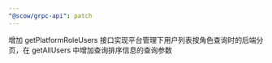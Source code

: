 ```yaml
---
"@scow/grpc-api": patch
---
```


增加 getPlatformRoleUsers 接口实现平台管理下用户列表按角色查询时的后端分页，在 getAllUsers 中增加查询排序信息的查询参数
